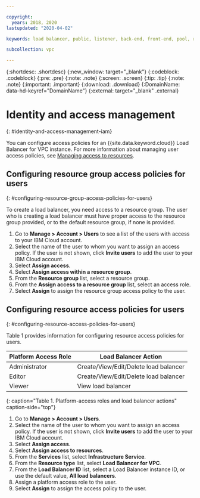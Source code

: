 ```yaml
---

copyright:
  years: 2018, 2020
lastupdated: "2020-04-02"

keywords: load balancer, public, listener, back-end, front-end, pool, round-robin, weighted, connections, methods, policies, APIs, access, ports, vpc, vpc network, layer-7

subcollection: vpc

---
```


{:shortdesc: .shortdesc}
{:new_window: target="_blank"}
{:codeblock: .codeblock}
{:pre: .pre}
{:note: .note}
{:screen: .screen}
{:tip: .tip}
{:note: .note}
{:important: .important}
{:download: .download}
{:DomainName: data-hd-keyref="DomainName"}
{:external: target="_blank" .external}

# Identity and access management
{: #identity-and-access-management-iam}

You can configure access policies for an {{site.data.keyword.cloud}} Load Balancer for VPC instance. For more information about managing user access policies, see [Managing access to resources](/docs/iam?topic=iam-iammanidaccser#resourceaccess).

## Configuring resource group access policies for users
{: #configuring-resource-group-access-policies-for-users}

To create a load balancer, you need access to a resource group. The user who is creating a load balancer must have proper access to the resource group provided, or to the default resource group, if none is provided.

1. Go to **Manage > Account > Users** to see a list of the users with access to your IBM Cloud account.
2. Select the name of the user to whom you want to assign an access policy. If the user is not shown, click **Invite users** to add the user to your IBM Cloud account.
3. Select **Assign access**.
4. Select **Assign access within a resource group**.
5. From the **Resource group** list, select a resource group.
6. From the **Assign access to a resource group** list, select an access role.
7. Select **Assign** to assign the resource group access policy to the user.

## Configuring resource access policies for users
{: #configuring-resource-access-policies-for-users}

Table 1 provides information for configuring resource access policies for users.

| Platform Access Role | Load Balancer Action |
|-------------|-----|
| Administrator | Create/View/Edit/Delete load balancer |
| Editor | Create/View/Edit/Delete load balancer |
| Viewer | View load balancer |
{: caption="Table 1. Platform-access roles and load balancer actions" caption-side="top"}

1. Go to **Manage > Account > Users**.
2. Select the name of the user to whom you want to assign an access policy. If the user is not shown, click **Invite users** to add the user to your IBM Cloud account.
3. Select **Assign access**.
4. Select **Assign access to resources**.
5. From the **Services** list, select **Infrastructure Service**.
6. From the **Resource type** list, select **Load Balancer for VPC**.
7. From the **Load Balancer ID** list, select a Load Balancer instance ID, or use the default value, **All load balancers**.
8. Assign a platform access role to the user.
9. Select **Assign** to assign the access policy to the user.
